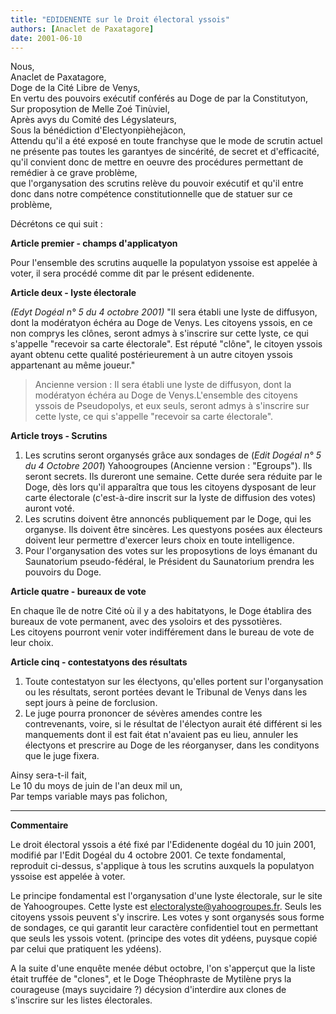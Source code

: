 ```yaml
---
title: "EDIDENENTE sur le Droit électoral yssois"
authors: [Anaclet de Paxatagore]
date: 2001-06-10
---
```


Nous,  
Anaclet de Paxatagore,  
Doge de la Cité Libre de Venys,  
En vertu des pouvoirs exécutif conférés au Doge de par la Constitutyon,  
Sur proposytion de Melle Zoé Tinùviel,  
Après avys du Comité des Légyslateurs,  
Sous la bénédiction d'Electyonpièhejàcon,  
Attendu qu'il a été exposé en toute franchyse que le mode de scrutin actuel ne présente pas toutes les garantyes de sincérité, de secret et d'efficacité,  
qu'il convient donc de mettre en oeuvre des procédures permettant de remédier à ce grave problème,  
que l'organysation des scrutins relève du pouvoir exécutif et qu'il entre donc dans notre compétence constitutionnelle que de statuer sur ce problème,  

Décrétons ce qui suit :

**Article premier - champs d'applicatyon**

Pour l'ensemble des scrutins auquelle la populatyon yssoise est appelée à voter, il sera procédé comme dit par le présent edidenente.

**Article deux - lyste électorale**

_(Edyt Dogéal n° 5 du 4 octobre 2001)_ "Il sera établi une lyste de diffusyon, dont la modératyon échéra au Doge de Venys. Les citoyens yssois, en ce non comprys les clônes, seront admys à s'inscrire sur cette lyste, ce qui s'appelle "recevoir sa carte électorale". Est réputé "clône", le citoyen yssois ayant obtenu cette qualité postérieurement à un autre citoyen yssois appartenant au même joueur."

> Ancienne version : Il sera établi une lyste de diffusyon, dont la modératyon échéra au Doge de Venys.L'ensemble des citoyens yssois de Pseudopolys, et eux seuls, seront admys à s'inscrire sur cette lyste, ce qui s'appelle "recevoir sa carte électorale".

**Article troys - Scrutins**

1. Les scrutins seront organysés grâce aux sondages de (_Edit Dogéal n° 5 du 4 Octobre 2001_) Yahoogroupes (Ancienne version : "Egroups"). Ils seront secrets.
Ils dureront une semaine. Cette durée sera réduite par le Doge, dès lors qu'il apparaîtra que tous les citoyens dysposant de leur carte électorale (c'est-à-dire inscrit sur la lyste de diffusion des votes) auront voté.
2. Les scrutins doivent être annoncés publiquement par le Doge, qui les organyse. Ils doivent être sincères. Les questyons posées aux électeurs doivent leur permettre d'exercer leurs choix en toute intelligence.
3. Pour l'organysation des votes sur les proposytions de loys émanant du Saunatorium pseudo-fédéral, le Président du Saunatorium prendra les pouvoirs du Doge.

**Article quatre - bureaux de vote**

En chaque île de notre Cité où il y a des habitatyons, le Doge établira des bureaux de vote permanent, avec des ysoloirs et des pyssotières.  
Les citoyens pourront venir voter indifférement dans le bureau de vote de leur choix.

**Article cinq - contestatyons des résultats**

1. Toute contestatyon sur les électyons, qu'elles portent sur l'organysation ou les résultats, seront portées devant le Tribunal de Venys dans les sept jours à peine de forclusion.
2. Le juge pourra prononcer de sévères amendes contre les contrevenants, voire, si le résultat de l'électyon aurait été différent si les manquements dont il est fait état n'avaient pas eu lieu, annuler les électyons et prescrire au Doge de les réorganyser, dans les condityons que le juge fixera.

Ainsy sera-t-il fait,  
Le 10 du moys de juin de l'an deux mil un,  
Par temps variable mays pas folichon,


---
**Commentaire**

Le droit électoral yssois a été fixé par l'Edidenente dogéal du 10 juin 2001, modifié par l'Edit Dogéal du 4 octobre 2001. Ce texte fondamental, reproduit ci-dessus, s'applique à tous les scrutins auxquels la populatyon yssoise est appelée à voter.

Le principe fondamental est l'organysation d'une lyste électorale, sur le site de Yahoogroupes. Cette lyste est electoralyste@yahoogroupes.fr. Seuls les citoyens yssois peuvent s'y inscrire. Les votes y sont organysés sous forme de sondages, ce qui garantit leur caractère confidentiel tout en permettant que seuls les yssois votent. (principe des votes dit ydéens, puysque copié par celui que pratiquent les ydéens).

A la suite d'une enquête menée début octobre, l'on s'apperçut que la liste était truffée de "clones", et le Doge Théophraste de Mytilène prys la courageuse (mays suycidaire ?) décysion d'interdire aux clones de s'inscrire sur les listes électorales.